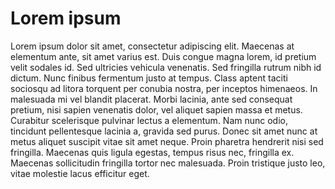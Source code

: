 # Lorem ipsum

Lorem ipsum dolor sit amet, consectetur adipiscing elit. Maecenas
at elementum ante, sit amet varius est. Duis congue magna lorem,
id pretium velit sodales id. Sed ultricies vehicula venenatis.
Sed fringilla rutrum nibh id dictum. Nunc finibus fermentum justo
at tempus. Class aptent taciti sociosqu ad litora torquent per
conubia nostra, per inceptos himenaeos. In malesuada mi vel
blandit placerat. Morbi lacinia, ante sed consequat pretium, nisi
sapien venenatis dolor, vel aliquet sapien massa et metus.
Curabitur scelerisque pulvinar lectus a elementum. Nam nunc odio,
tincidunt pellentesque lacinia a, gravida sed purus. Donec sit
amet nunc at metus aliquet suscipit vitae sit amet neque. Proin
pharetra hendrerit nisi sed fringilla. Maecenas quis ligula
egestas, tempus risus nec, fringilla ex. Maecenas sollicitudin
fringilla tortor nec malesuada. Proin tristique justo leo, vitae
molestie lacus efficitur eget.

